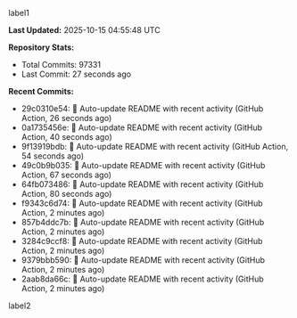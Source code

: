 
label1 
<!-- ACTIVITY_START -->
**Last Updated:** 2025-10-15 04:55:48 UTC

**Repository Stats:**
- Total Commits: 97331
- Last Commit: 27 seconds ago

**Recent Commits:**
- 29c0310e54: 🤖 Auto-update README with recent activity (GitHub Action, 26 seconds ago)
- 0a1735456e: 🤖 Auto-update README with recent activity (GitHub Action, 40 seconds ago)
- 9f13919bdb: 🤖 Auto-update README with recent activity (GitHub Action, 54 seconds ago)
- 49c0b9b035: 🤖 Auto-update README with recent activity (GitHub Action, 67 seconds ago)
- 64fb073486: 🤖 Auto-update README with recent activity (GitHub Action, 80 seconds ago)
- f9343c6d74: 🤖 Auto-update README with recent activity (GitHub Action, 2 minutes ago)
- 857b4ddc7b: 🤖 Auto-update README with recent activity (GitHub Action, 2 minutes ago)
- 3284c9ccf8: 🤖 Auto-update README with recent activity (GitHub Action, 2 minutes ago)
- 9379bbb590: 🤖 Auto-update README with recent activity (GitHub Action, 2 minutes ago)
- 2aab8da66c: 🤖 Auto-update README with recent activity (GitHub Action, 2 minutes ago)
<!-- ACTIVITY_END -->

label2
